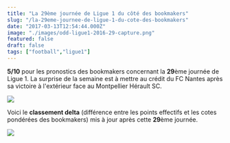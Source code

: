 ```yaml
---
title: "La 29ème journée de Ligue 1 du côté des bookmakers"
slug: "/la-29eme-journee-de-ligue-1-du-cote-des-bookmakers"
date: "2017-03-13T12:54:44.000Z"
image: "./images/odd-ligue1-2016-29-capture.png"
featured: false
draft: false
tags: ["football","ligue1"]
---
```


**5/10** pour les pronostics des bookmakers concernant la **29**ème journée de Ligue 1. 
La surprise de la semaine est à mettre au crédit du FC Nantes après sa victoire à l'extérieur face au Montpellier Hérault SC.

<img src="https://res.cloudinary.com/dx4gerllx/image/upload/v1489412720/odd-ligue1-2016-29-matches.svg"/>

Voici le **classement delta** (différence entre les points effectifs et les cotes pondérées des bookmakers) mis à jour après cette **29**ème journée.

<img src="https://res.cloudinary.com/dx4gerllx/image/upload/v1489412838/odd-ligue1-2016-29-ranking.svg" />
